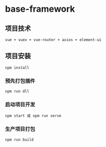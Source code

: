 # base-framework
## 项目技术

    vue + vuex + vue-router + axios + element-ui

## 项目安装
```
npm install
```
### 预先打包插件
```
npm run dll
```
### 启动项目开发
```
npm start 或 npm run serve
```

### 生产项目打包
```
npm run build
```

